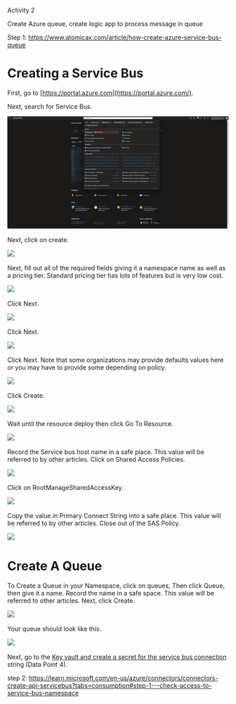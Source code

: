 Activity 2

Create Azure queue, create logic app to process message in queue


Step 1: https://www.atomicax.com/article/how-create-azure-service-bus-queue

Creating a Service Bus
======================

First, go to [https://portal.azure.com](https://portal.azure.com/).

Next, search for Service Bus.

[![](sites/default/files/2023-01-21_21-09-23.png)](sites/default/files/2023-01-21_21-09-23.png)

Next, click on create.

[![](/sites/default/files/2023-01-21_21-09-35.png)](/sites/default/files/2023-01-21_21-09-35.png)

Next, fill out all of the required fields giving it a namespace name as well as a pricing tier. Standard pricing tier has lots of features but is very low cost.

[![](/sites/default/files/2023-01-21_21-11-44.png)](/sites/default/files/2023-01-21_21-11-44.png)

Click Next.

[![](/sites/default/files/2023-01-21_21-12-03.png)](/sites/default/files/2023-01-21_21-12-03.png)

Click Next.

[![](/sites/default/files/2023-01-21_21-12-12.png)](/sites/default/files/2023-01-21_21-12-12.png)

Click Next. Note that some organizations may provide defaults values here or you may have to provide some depending on policy.

[![](/sites/default/files/2023-01-21_21-12-20.png)](/sites/default/files/2023-01-21_21-12-20.png)

Click Create.

[![](/sites/default/files/2023-01-21_21-12-33.png)](/sites/default/files/2023-01-21_21-12-33.png)

Wait until the resource deploy then click Go To Resource.

[![](/sites/default/files/2023-01-21_21-16-43.png)](/sites/default/files/2023-01-21_21-16-43.png)

Record the Service bus host name in a safe place. This value will be referred to by other articles. Click on Shared Access Policies.

[![](/sites/default/files/2023-01-21_21-17-00.png)](/sites/default/files/2023-01-21_21-17-00.png)

Click on RootManageSharedAccessKey.

[![](/sites/default/files/2023-01-21_21-29-56.png)](/sites/default/files/2023-01-21_21-29-56.png)

Copy the value in Primary Connect String into a safe place. This value will be referred to by other articles. Close out of the SAS Policy.

[![](/sites/default/files/2023-01-21_21-30-08.png)](/sites/default/files/2023-01-21_21-30-08.png)

Create A Queue
==============

To Create a Queue in your Namespace, click on queues, Then click Queue, then give it a name. Record the name in a safe space. This value will be referred to other articles. Next, click Create.

[![](/sites/default/files/2023-01-21_21-25-32.png)](/sites/default/files/2023-01-21_21-25-32.png)

Your queue should look like this.

[![](/sites/default/files/2023-01-26_21-31-12.png)](/sites/default/files/2023-01-26_21-31-12.png)

Next, go to the [Key vault and create a secret for the service bus connection](https://www.atomicax.com/article/how-create-azure-key-vault-fo) string (Data Point 4).

step 2: https://learn.microsoft.com/en-us/azure/connectors/connectors-create-api-servicebus?tabs=consumption#step-1---check-access-to-service-bus-namespace
